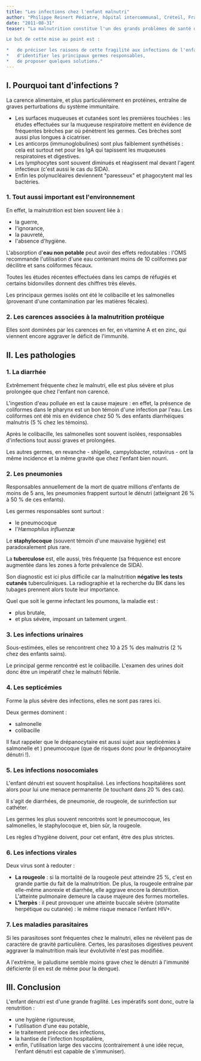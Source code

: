 ```yaml
---
title: "Les infections chez l'enfant malnutri"
author: "Philippe Reinert Pédiatre, hôpital intercommunal, Créteil, France"
date: "2011-08-31"
teaser: "La malnutrition constitue l'un des grands problèmes de santé dans le monde : elle est, chaque année, responsable de la mort de millions d'enfants. Or, cette mortalité est, pour la moitié des cas, causée par une infection.

Le but de cette mise au point est :

*   de préciser les raisons de cette fragilité aux infections de l'enfant malnutri,
*   d'identifier les principaux germes responsables,
*   de proposer quelques solutions."
---
```


## I. Pourquoi tant d'infections ?

La carence alimentaire, et plus particulièrement en protéines, entraîne de graves perturbations du système immunitaire.

*   Les surfaces muqueuses et cutanées sont les premières touchées : les études effectuées sur la muqueuse respiratoire mettent en évidence de fréquentes brèches par où pénètrent les germes. Ces brèches sont aussi plus longues à cicatriser.
*   Les anticorps (immunoglobulines) sont plus faiblement synthétisés : cela est surtout net pour les IgA qui tapissent les muqueuses respiratoires et digestives.
*   Les lymphocytes sont souvent diminués et réagissent mal devant l'agent infectieux (c'est aussi le cas du SIDA).
*   Enfin les polynucléaires deviennent "paresseux" et phagocytent mal les bactéries.

### 1. Tout aussi important est l'environnement

En effet, la malnutrition est bien souvent liée à :

*   la guerre,
*   l'ignorance,
*   la pauvreté,
*   l'absence d'hygiène.

L'absorption d'**eau non potable** peut avoir des effets redoutables : l'OMS recommande l'utilisation d'une eau contenant moins de 10 coliformes par décilitre et sans coliformes fécaux.

Toutes les études récentes effectuées dans les camps de réfugiés et certains bidonvilles donnent des chiffres très élevés.

Les principaux germes isolés ont été le colibacille et les salmonelles (provenant d'une contamination par les matières fécales).

### 2. Les carences associées à la malnutrition protéique

Elles sont dominées par les carences en fer, en vitamine A et en zinc, qui viennent encore aggraver le déficit de l'immunité.

## II. Les pathologies

### 1. La diarrhée

Extrêmement fréquente chez le malnutri, elle est plus sévère et plus prolongée que chez l'enfant non carencé.

L'ingestion d'eau polluée en est la cause majeure : en effet, la présence de coliformes dans le pharynx est un bon témoin d'une infection par l'eau. Les coliformes ont été mis en évidence chez 50 % des enfants diarrhéiques malnutris (5 % chez les témoins).

Après le colibacille, les salmonelles sont souvent isolées, responsables d'infections tout aussi graves et prolongées.

Les autres germes, en revanche - shigelle, campylobacter, rotavirus - ont la même incidence et la même gravité que chez l'enfant bien nourri.

### 2. Les pneumonies

Responsables annuellement de la mort de quatre millions d'enfants de moins de 5 ans, les pneumonies frappent surtout le dénutri (atteignant 26 % à 50 % de ces enfants).

Les germes responsables sont surtout :

*   le pneumocoque
*   l'_Hæmophilus influenzæ_

Le **staphylocoque** (souvent témoin d'une mauvaise hygiène) est paradoxalement plus rare.

La **tuberculose** est, elle aussi, très fréquente (sa fréquence est encore augmentée dans les zones à forte prévalence de SIDA).

Son diagnostic est ici plus difficile car la malnutrition **négative** **les tests cutanés** tuberculiniques. La radiographie et la recherche du BK dans les tubages prennent alors toute leur importance.

Quel que soit le germe infectant les poumons, la maladie est :

*   plus brutale,
*   et plus sévère, imposant un taitement urgent.

### 3. Les infections urinaires

Sous-estimées, elles se rencontrent chez 10 à 25 % des malnutris (2 % chez des enfants sains).

Le principal germe rencontré est le colibacille. L'examen des urines doit donc être un impératif chez le malnutri fébrile.

### 4. Les septicémies

Forme la plus sévère des infections, elles ne sont pas rares ici.

Deux germes dominent :

*   salmonelle
*   colibacille

Il faut rappeler que le drépanocytaire est aussi sujet aux septicémies à salmonelle et ) pneumocoque (que de risques donc pour le drépanocytaire dénutri !).

### 5. Les infections nosocomiales

L'enfant dénutri est souvent hospitalisé. Les infections hospitalières sont alors pour lui une menace permanente (le touchant dans 20 % des cas).

Il s'agit de diarrhées, de pneumonie, de rougeole, de surinfection sur cathéter.

Les germes les plus souvent rencontrés sont le pneumocoque, les salmonelles, le staphylocoque et, bien sûr, la rougeole.

Les règles d'hygiène doivent, pour cet enfant, être des plus strictes.

### 6. Les infections virales

Deux virus sont à redouter :

*   **La rougeole** : si la mortalité de la rougeole peut atteindre 25 %, c'est en grande partie du fait de la malnutrition. De plus, la rougeole entraîne par elle-même anorexie et diarrhée, elle aggrave encore la dénutrition. L'atteinte pulmonaire demeure la cause majeure des formes mortelles.
*   **L'herpès** : il peut provoquer une atteinte buccale sévère (stomatite herpétique ou cutanée) : le même risque menace l'enfant HIV+.

### 7. Les maladies parasitaires

Si les parasitoses sont fréquentes chez le malnutri, elles ne révèlent pas de caractère de gravité particulière. Certes, les parasitoses digestives peuvent aggraver la malnutrition mais leur évolutivité n'est pas modifiée.

A l'extrême, le paludisme semble moins grave chez le dénutri à l'immunité déficiente (il en est de même pour la dengue).

## III. Conclusion

L'enfant dénutri est d'une grande fragilité. Les impératifs sont donc, outre la renutrition :

*   une hygiène rigoureuse,
*   l'utilisation d'une eau potable,
*   le traitement précoce des infections,
*   la hantise de l'infection hospitalière,
*   enfin, l'utilisation large des vaccins (contrairement à une idée reçue, l'enfant dénutri est capable de s'immuniser).